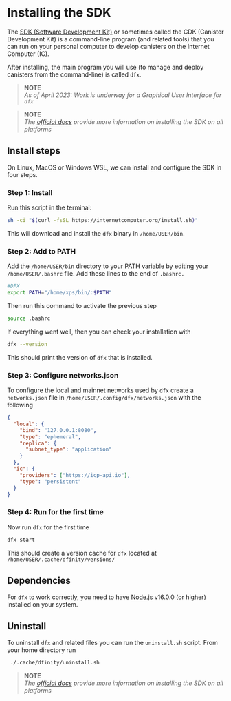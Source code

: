 # Installing the SDK

The [SDK (Software Development Kit)](https://internetcomputer.org/docs/current/references/cli-reference/) or sometimes called the CDK (Canister Development Kit) is a command-line program (and related tools) that you can run on your personal computer to develop canisters on the Internet Computer (IC).

After installing, the main program you will use (to manage and deploy canisters from the command-line) is called `dfx`.

> **NOTE**  
> _As of April 2023: Work is underway for a Graphical User Interface for `dfx`_

> **NOTE**  
> _The [official docs](https://internetcomputer.org/docs/current/developer-docs/setup/install/) provide more information on installing the SDK on all platforms_

## Install steps

On Linux, MacOS or Windows WSL, we can install and configure the SDK in four steps.

### Step 1: Install

Run this script in the terminal:

```bash
sh -ci "$(curl -fsSL https://internetcomputer.org/install.sh)"
```

This will download and install the `dfx` binary in `/home/USER/bin`.

### Step 2: Add to PATH

Add the `/home/USER/bin` directory to your PATH variable by editing your `/home/USER/.bashrc` file. Add these lines to the end of `.bashrc.`

```bash
#DFX
export PATH="/home/xps/bin/:$PATH"
```

Then run this command to activate the previous step

```bash
source .bashrc
```

If everything went well, then you can check your installation with

```bash
dfx --version
```

This should print the version of `dfx` that is installed.

### Step 3: Configure networks.json

To configure the local and mainnet networks used by `dfx` create a `networks.json` file in `/home/USER/.config/dfx/networks.json` with the following

```json
{
  "local": {
    "bind": "127.0.0.1:8080",
    "type": "ephemeral",
    "replica": {
      "subnet_type": "application"
    }
  },
  "ic": {
    "providers": ["https://icp-api.io"],
    "type": "persistent"
  }
}
```

### Step 4: Run for the first time

Now run `dfx` for the first time

```bash
dfx start
```

This should create a version cache for `dfx` located at `/home/USER/.cache/dfinity/versions/`

## Dependencies

For `dfx` to work correctly, you need to have [Node.js](https://nodejs.org/en/download/current) v16.0.0 (or higher) installed on your system.

## Uninstall

To uninstall `dfx` and related files you can run the `uninstall.sh` script. From your home directory run

```bash
 ./.cache/dfinity/uninstall.sh
```

> **NOTE**  
> _The [official docs](https://internetcomputer.org/docs/current/developer-docs/setup/install/) provide more information on installing the SDK on all platforms_
